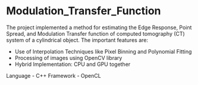 # Modulation_Transfer_Function
The project implemented a method for estimating the Edge Response, Point Spread, and Modulation Transfer function of computed tomography (CT) system of a cylindrical object. The important features are: 
- Use of Interpolation Techniques like Pixel Binning and Polynomial Fitting 
- Processing of images using OpenCV library 
- Hybrid Implementation: CPU and GPU together  

Language - C++ 
Framework - OpenCL
